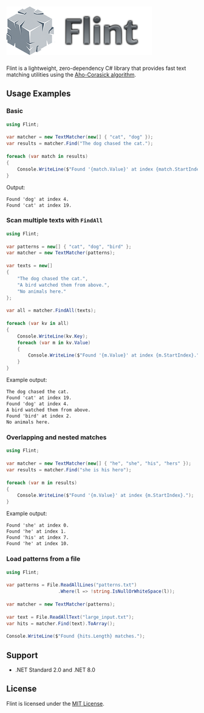 # ![Icon](logo.png)

Flint is a lightweight, zero-dependency C# library that provides fast text matching utilities using the [Aho-Corasick algorithm](https://en.wikipedia.org/wiki/Aho%E2%80%93Corasick_algorithm).

## Usage Examples

### Basic

```csharp
using Flint;

var matcher = new TextMatcher(new[] { "cat", "dog" });
var results = matcher.Find("The dog chased the cat.");

foreach (var match in results)
{
    Console.WriteLine($"Found '{match.Value}' at index {match.StartIndex}.");
}
```

Output:

```
Found 'dog' at index 4.
Found 'cat' at index 19.
```

### Scan multiple texts with `FindAll`

```csharp
using Flint;

var patterns = new[] { "cat", "dog", "bird" };
var matcher = new TextMatcher(patterns);

var texts = new[]
{
    "The dog chased the cat.",
    "A bird watched them from above.",
    "No animals here."
};

var all = matcher.FindAll(texts);

foreach (var kv in all)
{
    Console.WriteLine(kv.Key);
    foreach (var m in kv.Value)
    {
        Console.WriteLine($"Found '{m.Value}' at index {m.StartIndex}.");
    }
}
```

Example output:

```
The dog chased the cat.
Found 'cat' at index 19.
Found 'dog' at index 4.
A bird watched them from above.
Found 'bird' at index 2.
No animals here.
```

### Overlapping and nested matches

```csharp
using Flint;

var matcher = new TextMatcher(new[] { "he", "she", "his", "hers" });
var results = matcher.Find("she is his hero");

foreach (var m in results)
{
    Console.WriteLine($"Found '{m.Value}' at index {m.StartIndex}.");
}
```

Example output:

```
Found 'she' at index 0.
Found 'he' at index 1.
Found 'his' at index 7.
Found 'he' at index 10.
```

### Load patterns from a file

```csharp
using Flint;

var patterns = File.ReadAllLines("patterns.txt")
                   .Where(l => !string.IsNullOrWhiteSpace(l));

var matcher = new TextMatcher(patterns);

var text = File.ReadAllText("large_input.txt");
var hits = matcher.Find(text).ToArray();

Console.WriteLine($"Found {hits.Length} matches.");
```

## Support

* .NET Standard 2.0 and .NET 8.0

## License

Flint is licensed under the [MIT License](LICENSE).
